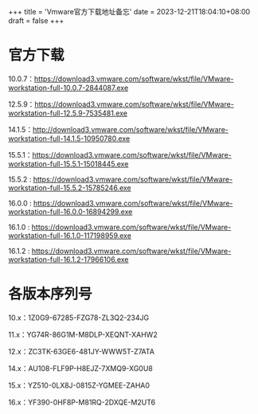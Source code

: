 +++
title = 'Vmware官方下载地址备忘'
date = 2023-12-21T18:04:10+08:00
draft = false
+++

# 官方下载

10.0.7：https://download3.vmware.com/software/wkst/file/VMware-workstation-full-10.0.7-2844087.exe

12.5.9：https://download3.vmware.com/software/wkst/file/VMware-workstation-full-12.5.9-7535481.exe

14.1.5：http://download3.vmware.com/software/wkst/file/VMware-workstation-full-14.1.5-10950780.exe

15.5.1：https://download3.vmware.com/software/wkst/file/VMware-workstation-full-15.5.1-15018445.exe

15.5.2 : https://download3.vmware.com/software/wkst/file/VMware-workstation-full-15.5.2-15785246.exe

16.0.0 : https://download3.vmware.com/software/wkst/file/VMware-workstation-full-16.0.0-16894299.exe

16.1.0 : https://download3.vmware.com/software/wkst/file/VMware-workstation-full-16.1.0-117198959.exe

16.1.2 : https://download3.vmware.com/software/wkst/file/VMware-workstation-full-16.1.2-17966106.exe

# 各版本序列号

10.x：1Z0G9-67285-FZG78-ZL3Q2-234JG

11.x：YG74R-86G1M-M8DLP-XEQNT-XAHW2

12.x：ZC3TK-63GE6-481JY-WWW5T-Z7ATA

14.x：AU108-FLF9P-H8EJZ-7XMQ9-XG0U8

15.x：YZ510-0LX8J-0815Z-YGMEE-ZAHA0

16.x：YF390-0HF8P-M81RQ-2DXQE-M2UT6

